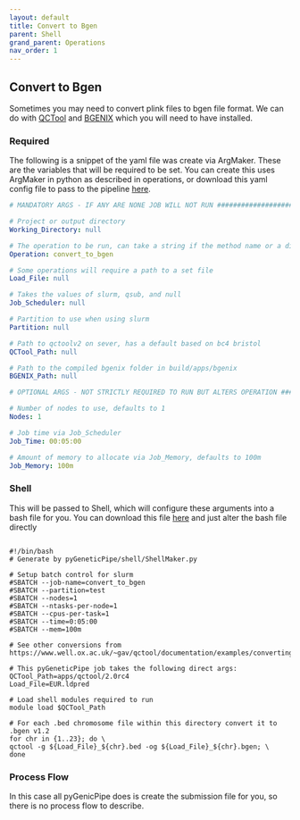 ```yaml
---
layout: default
title: Convert to Bgen
parent: Shell
grand_parent: Operations
nav_order: 1
---
```


## Convert to Bgen
Sometimes you may need to convert plink files to bgen file format. We can do with [QCTool][QC] and [BGENIX][BG] which 
you will need to have installed. 

### Required 

The following is a snippet of the yaml file was create via ArgMaker. These are the variables that will be required to 
be set. You can create this uses ArgMaker in python as described in operations, or download this yaml config file to 
pass to the pipeline [here][YD].

```yaml
# MANDATORY ARGS - IF ANY ARE NONE JOB WILL NOT RUN ####################################################################

# Project or output directory
Working_Directory: null

# The operation to be run, can take a string if the method name or a dict of operations where only one element is true
Operation: convert_to_bgen

# Some operations will require a path to a set file
Load_File: null

# Takes the values of slurm, qsub, and null
Job_Scheduler: null

# Partition to use when using slurm
Partition: null

# Path to qctoolv2 on sever, has a default based on bc4 bristol
QCTool_Path: null

# Path to the compiled bgenix folder in build/apps/bgenix
BGENIX_Path: null

# OPTIONAL ARGS - NOT STRICTLY REQUIRED TO RUN BUT ALTERS OPERATION ####################################################

# Number of nodes to use, defaults to 1
Nodes: 1

# Job time via Job_Scheduler
Job_Time: 00:05:00

# Amount of memory to allocate via Job_Memory, defaults to 100m
Job_Memory: 100m

```

### Shell

This will be passed to Shell, which will configure these arguments into a bash file for you. You can download this file 
[here][ShellD] and just alter the bash file directly

```console

#!/bin/bash
# Generate by pyGeneticPipe/shell/ShellMaker.py

# Setup batch control for slurm
#SBATCH --job-name=convert_to_bgen
#SBATCH --partition=test
#SBATCH --nodes=1
#SBATCH --ntasks-per-node=1
#SBATCH --cpus-per-task=1
#SBATCH --time=0:05:00
#SBATCH --mem=100m

# See other conversions from https://www.well.ox.ac.uk/~gav/qctool/documentation/examples/converting.html 

# This pyGeneticPipe job takes the following direct args:
QCTool_Path=apps/qctool/2.0rc4
Load_File=EUR.ldpred

# Load shell modules required to run
module load $QCTool_Path

# For each .bed chromosome file within this directory convert it to .bgen v1.2
for chr in {1..23}; do \
qctool -g ${Load_File}_${chr}.bed -og ${Load_File}_${chr}.bgen; \
done
```

### Process Flow

In this case all pyGenicPipe does is create the submission file for you, so there is no process flow to describe.


[QC]: https://www.well.ox.ac.uk/~gav/qctool_v2/
[BG]: https://enkre.net/cgi-bin/code/bgen/dir?ci=trunk
[YD]: https://github.com/sbaker-dev/pyGenicPipeline/blob/main/SubmissionScripts/Yaml/convert_to_bgen.yaml
[ShellD]: https://github.com/sbaker-dev/pyGenicPipeline/blob/main/SubmissionScripts/Bash/convert_to_bgen.sh

